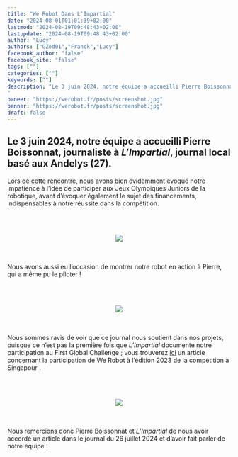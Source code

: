```yaml
---
title: "We Robot Dans L'Impartial"
date: "2024-08-01T01:01:39+02:00"
lastmod: "2024-08-19T09:48:43+02:00"
lastupdate: "2024-08-19T09:48:43+02:00"
author: "Lucy"
authors: ["GZod01","Franck","Lucy"]
facebook_author: "false"
facebook_site: "false"
tags: [""]
categories: [""]
keywords: [""]
description: "Le 3 juin 2024, notre équipe a accueilli Pierre Boissonnat, journaliste à *L’Impartial*, journal local basé aux Andelys (27).
"
baneer: "https://werobot.fr/posts/screenshot.jpg"
banner: "https://werobot.fr/posts/screenshot.jpg"
draft: false
---
```

## Le 3 juin 2024, notre équipe a accueilli Pierre Boissonnat, journaliste à *L’Impartial*, journal local basé aux Andelys (27).

Lors de cette rencontre, nous avons bien évidemment évoqué notre impatience à l’idée de participer aux Jeux Olympiques Juniors de la robotique, avant d’évoquer également le sujet des financements, indispensables à notre réussite dans la compétition.

  <br><br>
<center>
<img src="https://werobot.fr/posts/limpartial.jpg">
</center>
<br><br>

  

Nous avons aussi eu l’occasion de montrer notre robot en action à Pierre, qui a même pu le piloter !

  
  <br><br>
<center>
<img src="https://werobot.fr/posts/limpartial2.jpg">
</center>
<br><br>
  

Nous sommes ravis de voir que ce journal nous soutient dans nos projets, puisque ce n’est pas la première fois que *L’Impartial* documente notre participation au First Global Challenge ; vous trouverez  [ici](https://actu.fr/normandie/gaillon_27275/eure-ces-cinq-lyceens-racontent-leur-aventure-aux-jeux-olympiques-de-la-robotique-a-singapour_60292412.html) un article concernant la participation de We Robot à l’édition 2023 de la compétition à Singapour .

  <br><br>
<center>
<img src="https://werobot.fr/posts/screenshot.jpg">
</center>
<br><br>

Nous remercions donc Pierre Boissonnat et *L’Impartial* de nous avoir accordé un article dans le journal du 26 juillet 2024 et d’avoir fait parler de notre équipe !
